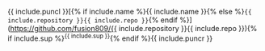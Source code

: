 {{ include.puncl }}[{% if include.name %}{{ include.name }}{% else %}`{{ include.repository }}{{ include.repo }}`{% endif %}](https://github.com/fusion809/{{ include.repository }}{{ include.repo }}){% if include.sup %}<sup>{{ include.sup }}</sup>{% endif %}{{ include.puncr }}
